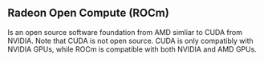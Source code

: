 ## Radeon Open Compute (ROCm)
Is an open source software foundation from AMD simliar to CUDA from NVIDIA. Note
that CUDA is not open source. CUDA is only compatibly with NVIDIA GPUs, while
ROCm is compatible with both NVIDIA and AMD GPUs.

[CUDA]: ./cuda.md
